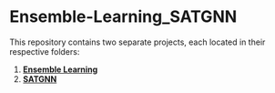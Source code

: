 # Ensemble-Learning_SATGNN

This repository contains two separate projects, each located in their respective folders:

1. **[Ensemble Learning](/Ensemble-Learning/)** 
2. **[SATGNN](/SATGNN/)** 
